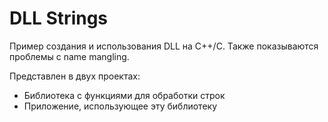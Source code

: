 # DLL Strings
Пример создания и использования DLL на C++/C.
Также показываются проблемы с name mangling.

Представлен в двух проектах:
* Библиотека с функциями для обработки строк
* Приложение, использующее эту библиотеку